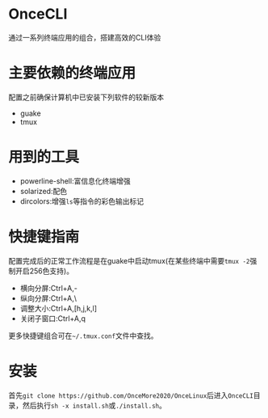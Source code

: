 OnceCLI
==================
通过一系列终端应用的组合，搭建高效的CLI体验

# 主要依赖的终端应用
配置之前确保计算机中已安装下列软件的较新版本
* guake
* tmux

# 用到的工具
* powerline-shell:富信息化终端增强
* solarized:配色
* dircolors:增强`ls`等指令的彩色输出标记

# 快捷键指南
配置完成后的正常工作流程是在guake中启动tmux(在某些终端中需要`tmux -2`强制开启256色支持)。

* 横向分屏:Ctrl+A,-
* 纵向分屏:Ctrl+A,\
* 调整大小:Ctrl+A,[h,j,k,l]
* 关闭子窗口:Ctrl+A,q

更多快捷键组合可在`~/.tmux.conf`文件中查找。

# 安装
首先`git clone https://github.com/OnceMore2020/OnceLinux`后进入`OnceCLI`目录，然后执行`sh -x install.sh`或`./install.sh`。
